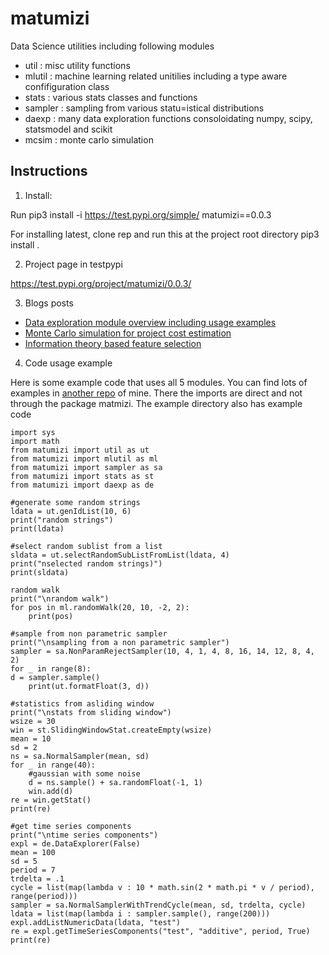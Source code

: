 # matumizi

Data Science utilities including following modules
* util : misc utility functions
* mlutil : machine learning related unitilies including a type aware confifiguration class
* stats : various stats classes and functions
* sampler : sampling from various statu=istical distributions
* daexp : many data exploration functions consoloidating numpy, scipy, statsmodel and scikit
* mcsim : monte carlo simulation

## Instructions

1. Install:

Run
pip3 install -i https://test.pypi.org/simple/ matumizi==0.0.3

For installing latest, clone rep and run this at the project root directory
pip3 install .


2. Project page in testpypi

https://test.pypi.org/project/matumizi/0.0.3/


3. Blogs posts

* [Data exploration module overview including usage examples](https://pkghosh.wordpress.com/2020/07/13/learn-about-your-data-with-about-seventy-data-exploration-functions-all-in-one-python-class/) 
* [Monte Carlo simulation for project cost estimation](https://pkghosh.wordpress.com/2020/05/11/monte-carlo-simulation-library-in-python-with-project-cost-estimation-as-an-example/)
* [Information theory based feature selection](https://pkghosh.wordpress.com/2022/05/29/feature-selection-with-information-theory-based-techniques-in-python/)


4. Code usage example

Here is some example code that uses all 5 modules. You can find lots of examples in 
[another repo](https://github.com/pranab/avenir/tree/master/python/app) of mine. There the 
imports are direct and not through the package matmizi. The example directory also has example code


	import sys
	import math
	from matumizi import util as ut
	from matumizi import mlutil as ml
	from matumizi import sampler as sa
	from matumizi import stats as st
	from matumizi import daexp as de

	#generate some random strings
	ldata = ut.genIdList(10, 6)
	print("random strings")
	print(ldata)
	
	#select random sublist from a list
	sldata = ut.selectRandomSubListFromList(ldata, 4)
	print("nselected random strings)")
	print(sldata)
	
	random walk
	print("\nrandom walk")
	for pos in ml.randomWalk(20, 10, -2, 2):
		print(pos)
		
	#sample from non parametric sampler
	print("\nsampling from a non parametric sampler")
	sampler = sa.NonParamRejectSampler(10, 4, 1, 4, 8, 16, 14, 12, 8, 4, 2)
	for _ in range(8):
	d = sampler.sample()
		print(ut.formatFloat(3, d))
		
	#statistics from asliding window
	print("\nstats from sliding window")
	wsize = 30
	win = st.SlidingWindowStat.createEmpty(wsize)
	mean = 10
	sd = 2
	ns = sa.NormalSampler(mean, sd)
	for _ in range(40):
		#gaussian with some noise
		d = ns.sample() + sa.randomFloat(-1, 1)
		win.add(d)
	re = win.getStat()	
	print(re)
	
	#get time series components
	print("\ntime series components")
	expl = de.DataExplorer(False)
	mean = 100
	sd = 5
	period = 7
	trdelta = .1
	cycle = list(map(lambda v : 10 * math.sin(2 * math.pi * v / period), range(period)))
	sampler = sa.NormalSamplerWithTrendCycle(mean, sd, trdelta, cycle)
	ldata = list(map(lambda i : sampler.sample(), range(200)))
	expl.addListNumericData(ldata, "test")
	re = expl.getTimeSeriesComponents("test", "additive", period, True)
	print(re)

